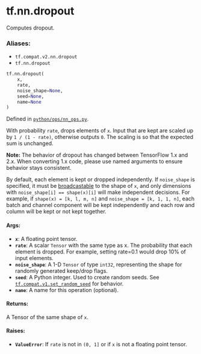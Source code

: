<div itemscope itemtype="http://developers.google.com/ReferenceObject">
<meta itemprop="name" content="tf.nn.dropout" />
<meta itemprop="path" content="Stable" />
</div>

# tf.nn.dropout

Computes dropout.

### Aliases:

* `tf.compat.v2.nn.dropout`
* `tf.nn.dropout`

``` python
tf.nn.dropout(
    x,
    rate,
    noise_shape=None,
    seed=None,
    name=None
)
```



Defined in [`python/ops/nn_ops.py`](/code/stable/tensorflow/python/ops/nn_ops.py).

<!-- Placeholder for "Used in" -->

With probability `rate`, drops elements of `x`. Input that are kept are
scaled up by `1 / (1 - rate)`, otherwise outputs `0`.  The scaling is so that
the expected sum is unchanged.

**Note:** The behavior of dropout has changed between TensorFlow 1.x and 2.x.
When converting 1.x code, please use named arguments to ensure behavior stays
consistent.

By default, each element is kept or dropped independently.  If `noise_shape`
is specified, it must be
[broadcastable](http://docs.scipy.org/doc/numpy/user/basics.broadcasting.html)
to the shape of `x`, and only dimensions with `noise_shape[i] == shape(x)[i]`
will make independent decisions.  For example, if `shape(x) = [k, l, m, n]`
and `noise_shape = [k, 1, 1, n]`, each batch and channel component will be
kept independently and each row and column will be kept or not kept together.

#### Args:


* <b>`x`</b>: A floating point tensor.
* <b>`rate`</b>: A scalar `Tensor` with the same type as x. The probability
  that each element is dropped. For example, setting rate=0.1 would drop
  10% of input elements.
* <b>`noise_shape`</b>: A 1-D `Tensor` of type `int32`, representing the
  shape for randomly generated keep/drop flags.
* <b>`seed`</b>: A Python integer. Used to create random seeds. See
  <a href="../../tf/compat/v1/set_random_seed.md"><code>tf.compat.v1.set_random_seed</code></a> for behavior.
* <b>`name`</b>: A name for this operation (optional).


#### Returns:

A Tensor of the same shape of `x`.



#### Raises:


* <b>`ValueError`</b>: If `rate` is not in `(0, 1]` or if `x` is not a floating point
  tensor.